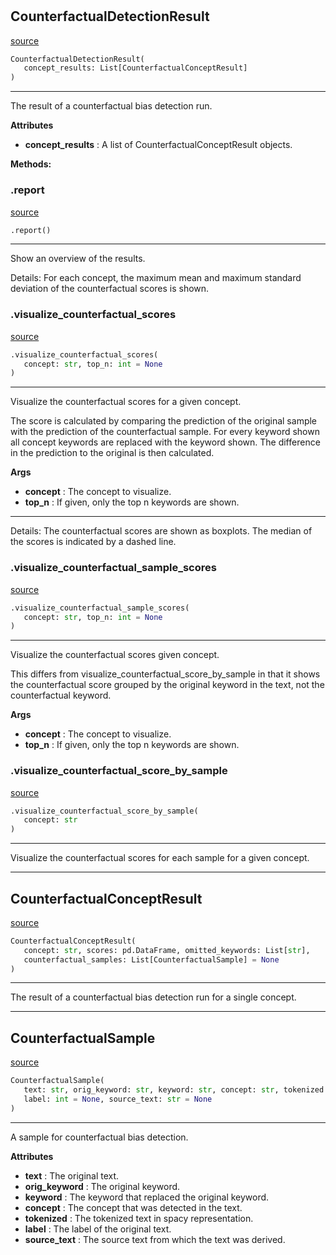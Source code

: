#


## CounterfactualDetectionResult
[source](https://github.com/biaslyze-dev/biaslyze/blob/main/biaslyze/results/counterfactual_detection_results.py/#L61)
```python 
CounterfactualDetectionResult(
   concept_results: List[CounterfactualConceptResult]
)
```


---
The result of a counterfactual bias detection run.


**Attributes**

* **concept_results**  : A list of CounterfactualConceptResult objects.



**Methods:**


### .report
[source](https://github.com/biaslyze-dev/biaslyze/blob/main/biaslyze/results/counterfactual_detection_results.py/#L86)
```python
.report()
```

---
Show an overview of the results.

Details:
For each concept, the maximum mean and maximum standard deviation of the counterfactual scores is shown.

### .visualize_counterfactual_scores
[source](https://github.com/biaslyze-dev/biaslyze/blob/main/biaslyze/results/counterfactual_detection_results.py/#L97)
```python
.visualize_counterfactual_scores(
   concept: str, top_n: int = None
)
```

---
Visualize the counterfactual scores for a given concept.

The score is calculated by comparing the prediction of the original sample with the prediction of the counterfactual sample.
For every keyword shown all concept keywords are replaced with the keyword shown. The difference in the prediction to the original is then calculated.


**Args**

* **concept**  : The concept to visualize.
* **top_n**  : If given, only the top n keywords are shown.

---
Details:
    The counterfactual scores are shown as boxplots. The median of the scores is indicated by a dashed line.

### .visualize_counterfactual_sample_scores
[source](https://github.com/biaslyze-dev/biaslyze/blob/main/biaslyze/results/counterfactual_detection_results.py/#L135)
```python
.visualize_counterfactual_sample_scores(
   concept: str, top_n: int = None
)
```

---
Visualize the counterfactual scores given concept.

This differs from visualize_counterfactual_score_by_sample in that it shows the counterfactual
score grouped by the original keyword in the text, not the counterfactual keyword.


**Args**

* **concept**  : The concept to visualize.
* **top_n**  : If given, only the top n keywords are shown.


### .visualize_counterfactual_score_by_sample
[source](https://github.com/biaslyze-dev/biaslyze/blob/main/biaslyze/results/counterfactual_detection_results.py/#L187)
```python
.visualize_counterfactual_score_by_sample(
   concept: str
)
```

---
Visualize the counterfactual scores for each sample for a given concept.

----


## CounterfactualConceptResult
[source](https://github.com/biaslyze-dev/biaslyze/blob/main/biaslyze/results/counterfactual_detection_results.py/#L45)
```python 
CounterfactualConceptResult(
   concept: str, scores: pd.DataFrame, omitted_keywords: List[str],
   counterfactual_samples: List[CounterfactualSample] = None
)
```


---
The result of a counterfactual bias detection run for a single concept.

----


## CounterfactualSample
[source](https://github.com/biaslyze-dev/biaslyze/blob/main/biaslyze/results/counterfactual_detection_results.py/#L10)
```python 
CounterfactualSample(
   text: str, orig_keyword: str, keyword: str, concept: str, tokenized: List[str],
   label: int = None, source_text: str = None
)
```


---
A sample for counterfactual bias detection.


**Attributes**

* **text**  : The original text.
* **orig_keyword**  : The original keyword.
* **keyword**  : The keyword that replaced the original keyword.
* **concept**  : The concept that was detected in the text.
* **tokenized**  : The tokenized text in spacy representation.
* **label**  : The label of the original text.
* **source_text**  : The source text from which the text was derived.


